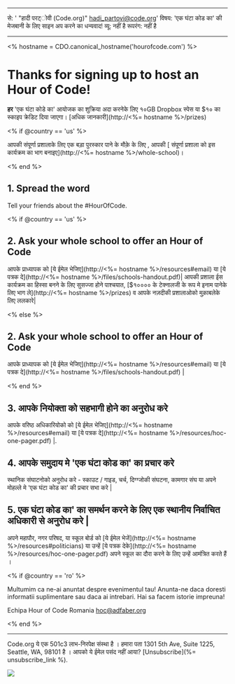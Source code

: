 * * *

से: ' "हादी परट्ोवी (Code.org)" [&#104;&#x61;&#x64;&#105;&#x5f;&#112;&#x61;&#x72;&#116;&#x6f;&#118;&#x69;&#x40;&#99;&#x6f;&#100;&#x65;&#x2e;&#111;&#x72;&#103;](&#109;&#x61;&#105;&#x6c;&#x74;&#111;&#x3a;&#104;&#x61;&#x64;&#105;&#x5f;&#112;&#x61;&#x72;&#116;&#x6f;&#118;&#x69;&#x40;&#99;&#x6f;&#100;&#x65;&#x2e;&#111;&#x72;&#103;)' विषय: 'एक घंटा कोड का' की मेजबानी के लिए साइन अप करने का धन्यवाद! व्यू: नहीं है रूपरंग: नहीं है

* * *

<% hostname = CDO.canonical_hostname('hourofcode.com') %>

# Thanks for signing up to host an Hour of Code!

**हर** 'एक घंटा कोडे का' आयोजक का शुक्रिया अदा करनेके लिए १०GB Dropbox स्पेस या $१० का स्काइप क्रेडिट दिया जाएगा। [अधिक जानकारी](http://<%= hostname %>/prizes)

<% if @country == 'us' %>

आपकी संपूर्णा प्रशालाके लिए एक बड़ा पुरस्कार पाने के मौक़े के लिए , आपकी [ संपूर्णा प्रशाला को इस कार्यक्रम का भाग बनाइए](http://<%= hostname %>/whole-school)।

<% end %>

## 1. Spread the word

Tell your friends about the #HourOfCode.

<% if @country == 'us' %>

## 2. Ask your whole school to offer an Hour of Code

आपके प्राध्यापक को [ये ईमेल भेजिए](http://<%= hostname %>/resources#email) या [ये पत्रक दे](http://<%= hostname %>/files/schools-handout.pdf)| आपकी प्रशाला ईस कार्यक्रम का हिस्सा बनने के लिए सुसज्जा होने पाश्चयात, [$१०००० के टेक्नालजी के रूप मे इनाम पानेके लिए भाग ले](http://<%= hostname %>/prizes) व आपके नज़दीकी प्रशालाओको मुक़ाबलेके लिए ललकारे|

<% else %>

## 2. Ask your whole school to offer an Hour of Code

आपके प्राध्यापक को [ये ईमेल भेजिए](http://<%= hostname %>/resources#email) या [ये पत्रक दे](http://<%= hostname %>/files/schools-handout.pdf) |

<% end %>

## 3. आपके नियोक्ता को सहभागी होने का अनुरोध करे

आपके वरिष्ठ अधिकारियोको को [ये ईमेल भेजिए](http://<%= hostname %>/resources#email) या [ये पत्रक दे](http://<%= hostname %>/resources/hoc-one-pager.pdf) |.

## 4. आपके समुदाय मे 'एक घंटा कोड का' का प्रचार करे

स्थानिक संघाटनोको अनुरोध करे - स्काउट / गाइड, चर्च, दिग्ग्जोकी संघटना, कामगार संघ या अपने मोहल्ले मे 'एक घंटा कोड का' की प्रचार सभा करे |

## 5. एक घंटा कोड का' का समर्थन करने के लिए एक स्थानीय निर्वाचित अधिकारी से अनुरोध करे |

अपने महापौर, नगर परिषद, या स्कूल बोर्ड को [ये ईमेल भेजें](http://<%= hostname %>/resources#politicians) या उन्हें [ये पत्रक देके](http://<%= hostname %>/resources/hoc-one-pager.pdf) अपने स्कूल का दौरा करने के लिए उन्हें आमंत्रित करते हैं ।

<% if @country == 'ro' %>

Multumim ca ne-ai anuntat despre evenimentul tau! Anunta-ne daca doresti informatii suplimentare sau daca ai intrebari. Hai sa facem istorie impreuna!

Echipa Hour of Code Romania hoc@adfaber.org

<% end %>

* * *

Code.org ये एक 501c3 लाभ-निरपेक्ष संस्था है । हमारा पता 1301 5th Ave, Suite 1225, Seattle, WA, 98101 है । आपको ये ईमेल पसंद नहीं आया? [Unsubscribe](%= unsubscribe_link %).

![](<%= tracking_pixel %>)